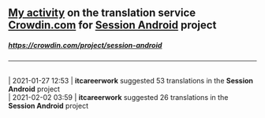 ## [My activity](https://crowdin.com/profile/itcareerwork/activity "My profile") on the translation service [Crowdin.com](https://crowdin.com "crowdin.com") for [Session Android](https://crowdin.com/project/session-android "Session Android") project
##### <https://crowdin.com/project/session-android>
***
<br>| 2021-01-27 12:53 | **itcareerwork** suggested 53 translations in the **Session Android** project
<br>| 2021-02-02 03:59 | **itcareerwork** suggested 26 translations in the **Session Android** project
